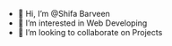 - 👋 Hi, I’m @Shifa Barveen
- 👀 I’m interested in Web Developing
- 💞️ I’m looking to collaborate on Projects

<!---
shimeer/shimeer is a ✨ special ✨ repository because its `README.md` (this file) appears on your GitHub profile.
You can click the Preview link to take a look at your changes.
--->
